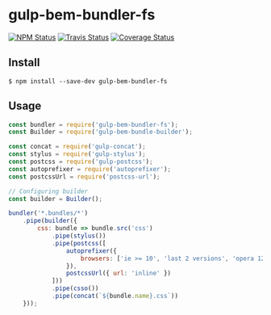 gulp-bem-bundler-fs
===================

[![NPM Status][npm-img]][npm]
[![Travis Status][test-img]][travis]
[![Coverage Status][coverage-img]][coveralls]

[npm]:          https://www.npmjs.org/package/gulp-bem-bundler-fs
[npm-img]:      https://img.shields.io/npm/v/gulp-bem-bundler-fs.svg

[travis]:       https://travis-ci.org/gulp-bem/gulp-bem-bundler-fs
[test-img]:     https://img.shields.io/travis/gulp-bem/gulp-bem-bundler-fs.svg

[coveralls]:    https://coveralls.io/r/gulp-bem/gulp-bem-bundler-fs
[coverage-img]: https://img.shields.io/coveralls/gulp-bem/gulp-bem-bundler-fs.svg

Install
-------

```
$ npm install --save-dev gulp-bem-bundler-fs
```

Usage
-----

```js
const bundler = require('gulp-bem-bundler-fs');
const Builder = require('gulp-bem-bundle-builder');

const concat = require('gulp-concat');
const stylus = require('gulp-stylus');
const postcss = require('gulp-postcss');
const autoprefixer = require('autoprefixer');
const postcssUrl = require('postcss-url');

// Configuring builder
const builder = Builder();

bundler('*.bundles/*')
    .pipe(builder({
        css: bundle => bundle.src('css')
            .pipe(stylus())
            .pipe(postcss([
                autoprefixer({
                    browsers: ['ie >= 10', 'last 2 versions', 'opera 12.1', '> 2%']
                }),
                postcssUrl({ url: 'inline' })
            ]))
            .pipe(csso())
            .pipe(concat(`${bundle.name}.css`))
    }));
```
